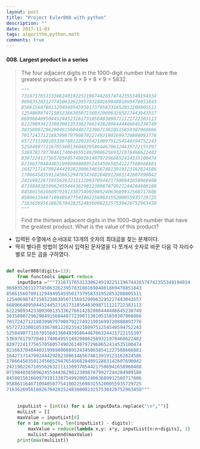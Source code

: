 ```yaml
---
layout: post
title: "Project Euler008 with python"
description: ""
date: 2017-11-03
tags: algorithm,python,math
comments: true
---
```


#### 008. Largest product in a series

> The four adjacent digits in the 1000-digit number that have the greatest product are 9 × 9 × 8 × 9 = 5832.
>
> ```python
> """
> 73167176531330624919225119674426574742355349194934
> 96983520312774506326239578318016984801869478851843
> 85861560789112949495459501737958331952853208805511
> 12540698747158523863050715693290963295227443043557
> 66896648950445244523161731856403098711121722383113
> 62229893423380308135336276614282806444486645238749
> 30358907296290491560440772390713810515859307960866
> 70172427121883998797908792274921901699720888093776
> 65727333001053367881220235421809751254540594752243
> 52584907711670556013604839586446706324415722155397
> 53697817977846174064955149290862569321978468622482
> 83972241375657056057490261407972968652414535100474
> 82166370484403199890008895243450658541227588666881
> 16427171479924442928230863465674813919123162824586
> 17866458359124566529476545682848912883142607690042
> 24219022671055626321111109370544217506941658960408
> 07198403850962455444362981230987879927244284909188
> 84580156166097919133875499200524063689912560717606
> 05886116467109405077541002256983155200055935729725
> 71636269561882670428252483600823257530420752963450
> """
> ```
>
> 
>
> Find the thirteen adjacent digits in the 1000-digit number that have the greatest product. What is the value of this product?

- 입력된 수열에서 순서대로 13개의 숫자의 최대곱을 찾는 문제이다.
- 딱히 별다른 방법이 없어서 입력된 문자열을 다 쪼개서 숫자로 바꾼 다음 각 자리수별로 모든 곱을 구하였다.

```python

def euler008(digits=13):
    from functools import reduce
    inputData ="""73167176531330624919225119674426574742355349194934
96983520312774506326239578318016984801869478851843
85861560789112949495459501737958331952853208805511
12540698747158523863050715693290963295227443043557
66896648950445244523161731856403098711121722383113
62229893423380308135336276614282806444486645238749
30358907296290491560440772390713810515859307960866
70172427121883998797908792274921901699720888093776
65727333001053367881220235421809751254540594752243
52584907711670556013604839586446706324415722155397
53697817977846174064955149290862569321978468622482
83972241375657056057490261407972968652414535100474
82166370484403199890008895243450658541227588666881
16427171479924442928230863465674813919123162824586
17866458359124566529476545682848912883142607690042
24219022671055626321111109370544217506941658960408
07198403850962455444362981230987879927244284909188
84580156166097919133875499200524063689912560717606
05886116467109405077541002256983155200055935729725
71636269561882670428252483600823257530420752963450"""
    
    
    inputList = [int(s) for s in inputData.replace("\n","")]
    mulList = []
    maxValue = inputList[0]
    for n in range(0, len(inputList) - digits):
        maxValue = reduce(lambda x,y: x*y, inputList[n:n+digits], 1)
        mulList.append(maxValue)
    print(max(mulList))
```













